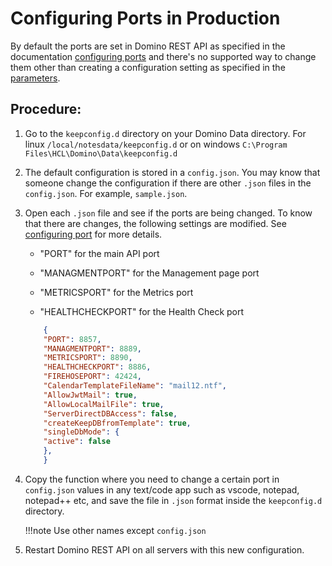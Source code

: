 #  Configuring Ports in Production

By default the ports are set in Domino REST API as specified in the documentation [configuring ports](../../tutorial/installconfig/configuringPorts.md)  and there's no supported way to change them other than creating a configuration setting as specified in the [parameters](../../references/quickreference/parameters.md).


## Procedure:

1. Go to the `keepconfig.d` directory on your Domino Data directory. For linux `/local/notesdata/keepconfig.d` or on windows `C:\Program Files\HCL\Domino\Data\keepconfig.d` 
2. The default configuration is stored in a `config.json`. 
    You may know that someone change the configuration if there are other `.json` files in the `config.json`. For example, `sample.json`.
3. Open each `.json` file and see if the ports are being changed. To know that there are changes, the following settings are modified. See [configuring port](../../tutorial/installconfig/configuringPorts.md) for more details.

    - "PORT" for the main API port

    - "MANAGMENTPORT" for the Management page port

    - "METRICSPORT" for the Metrics port

    - "HEALTHCHECKPORT" for the Health Check port


    ```json    
        {
        "PORT": 8857,
        "MANAGMENTPORT": 8889,
        "METRICSPORT": 8890,
        "HEALTHCHECKPORT": 8886,
        "FIREHOSEPORT": 42424,
        "CalendarTemplateFileName": "mail12.ntf",
        "AllowJwtMail": true,
        "AllowLocalMailFile": true,
        "ServerDirectDBAccess": false,
        "createKeepDBfromTemplate": true,
        "singleDbMode": {
        "active": false
        },
        }
    ``` 

4. Copy the function where you need to change a certain port in `config.json` values in any text/code app such as vscode, notepad, notepad++ etc, and save the file in `.json` format inside the `keepconfig.d` directory.
 
    !!!note
        Use other names except `config.json`

5. Restart Domino REST API on all servers with this new configuration.